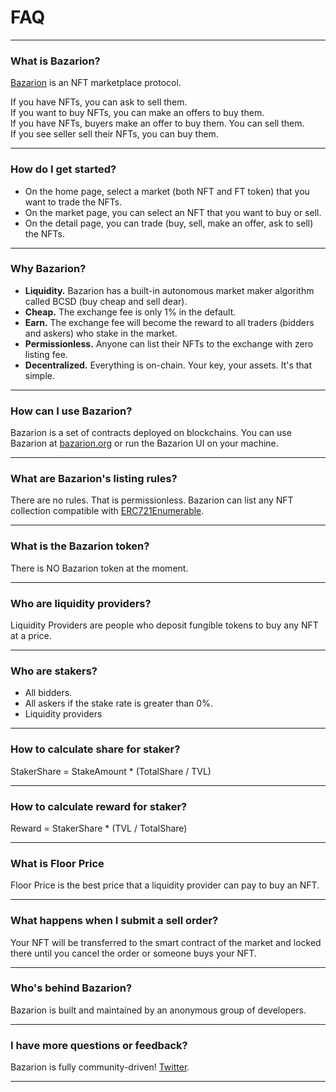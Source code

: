 # FAQ

---

### What is Bazarion?

[Bazarion](https://bazarion.org) is an NFT marketplace protocol.


If you have NFTs, you can ask to sell them.  
If you want to buy NFTs, you can make an offers to buy them.  
If you have NFTs, buyers make an offer to buy them. You can sell them.   
If you see seller sell their NFTs, you can buy them.  

---

### How do I get started?

- On the home page, select a market (both NFT and FT token) that you want to trade the NFTs.
- On the market page, you can select an NFT that you want to buy or sell.
- On the detail page, you can trade (buy, sell, make an offer, ask to sell) the NFTs.  

---

### Why Bazarion?

- **Liquidity.** Bazarion has a built-in autonomous market maker algorithm called BCSD (buy cheap and sell dear).
- **Cheap.** The exchange fee is only 1% in the default.
- **Earn.** The exchange fee will become the reward to all traders (bidders and askers) who stake in the market.
- **Permissionless.** Anyone can list their NFTs to the exchange with zero listing fee.
- **Decentralized.** Everything is on-chain. Your key, your assets. It's that simple.  

---

### How can I use Bazarion?

Bazarion is a set of contracts deployed on blockchains. You can use Bazarion at [bazarion.org](https://bazarion.org) or run the Bazarion UI on your machine.

---

### What are Bazarion's listing rules?

There are no rules. That is permissionless. Bazarion can list any NFT collection compatible with [ERC721Enumerable](https://docs.openzeppelin.com/contracts/4.x/api/token/erc721#IERC721Enumerable).

---

### What is the Bazarion token?

There is NO Bazarion token at the moment.

---

### Who are liquidity providers?

Liquidity Providers are people who deposit fungible tokens to buy any NFT at a price.

---

### Who are stakers?

- All bidders.
- All askers if the stake rate is greater than 0%.
- Liquidity providers

---

### How to calculate share for staker?

StakerShare = StakeAmount * (TotalShare / TVL)

---

### How to calculate reward for staker?

Reward = StakerShare * (TVL / TotalShare)

---

### What is Floor Price

Floor Price is the best price that a liquidity provider can pay to buy an NFT.

---

### What happens when I submit a sell order?

Your NFT will be transferred to the smart contract of the market and locked there until you cancel the order or someone buys your NFT.

---

### Who's behind Bazarion?

Bazarion is built and maintained by an anonymous group of developers.

---

### I have more questions or feedback?

Bazarion is fully community-driven! [Twitter](https://twitter.com/BAZARIONorg).

---
